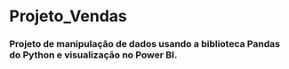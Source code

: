 # Projeto_Vendas

### Projeto de manipulação de dados usando a biblioteca Pandas do Python e visualização no Power BI.
